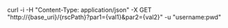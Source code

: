 curl -i -H "Content-Type: application/json" -X GET "http://{base_uri}/{rscPath}?par1={val1}&par2={val2}" -u "username:pwd"

